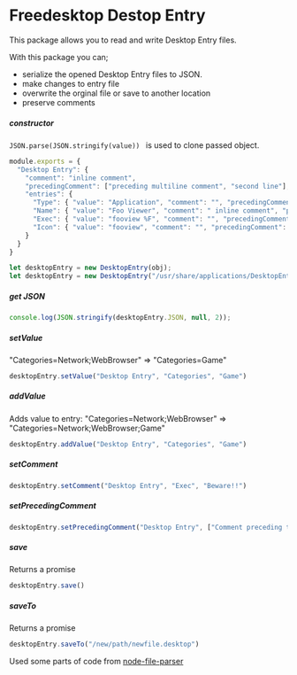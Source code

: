 # Freedesktop Destop Entry

This package allows you to read and write Desktop Entry files.

With this package you can;
* serialize the opened Desktop Entry files to JSON.
* make changes to entry file
* overwrite the orginal file or save to another location
* preserve comments

##### constructor
```JSON.parse(JSON.stringify(value)) ``` is used to clone passed object.

```javascript
module.exports = {
  "Desktop Entry": {
    "comment": "inline comment",
    "precedingComment": ["preceding multiline comment", "second line"],
    "entries": {
      "Type": { "value": "Application", "comment": "", "precedingComment": [] },
      "Name": { "value": "Foo Viewer", "comment": " inline comment", "precedingComment": ["precedingComment of an entry"] },
      "Exec": { "value": "fooview %F", "comment": "", "precedingComment": [] },
      "Icon": { "value": "fooview", "comment": "", "precedingComment": [] }
    }
  }
}

let desktopEntry = new DesktopEntry(obj);
let desktopEntry = new DesktopEntry("/usr/share/applications/DesktopEntry.desktop");
```

##### get JSON
```javascript
console.log(JSON.stringify(desktopEntry.JSON, null, 2));
```
##### setValue
"Categories=Network;WebBrowser" => "Categories=Game"
```javascript
desktopEntry.setValue("Desktop Entry", "Categories", "Game")
```

##### addValue
Adds value to entry: "Categories=Network;WebBrowser" => "Categories=Network;WebBrowser;Game"
```javascript
desktopEntry.addValue("Desktop Entry", "Categories", "Game")
```

##### setComment
```javascript
desktopEntry.setComment("Desktop Entry", "Exec", "Beware!!")
```

##### setPrecedingComment
```javascript
desktopEntry.setPrecedingComment("Desktop Entry", ["Comment preceding this entry", "Second line"])
```

##### save
Returns a promise
```javascript
desktopEntry.save()
```

##### saveTo
Returns a promise
```javascript
desktopEntry.saveTo("/new/path/newfile.desktop")
```

Used some parts of code from [node-file-parser](https://github.com/Skelware/node-file-parser)
